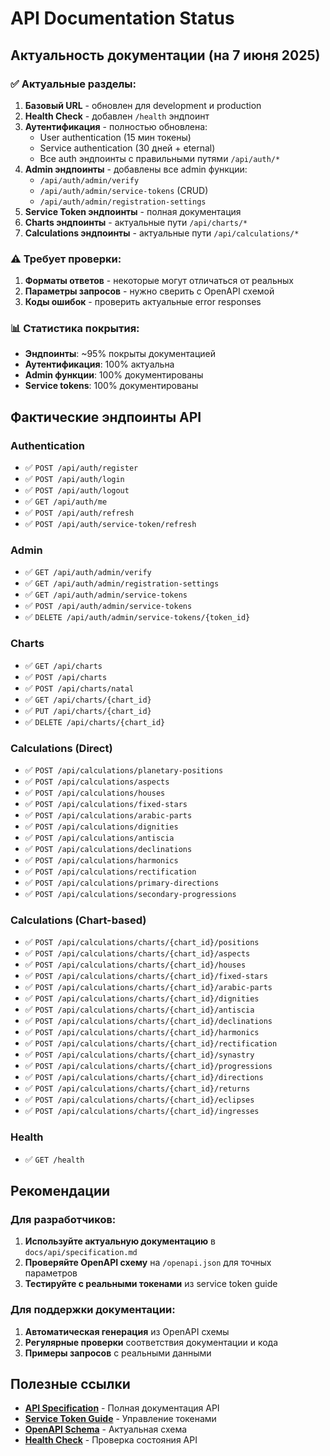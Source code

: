 # API Documentation Status

## Актуальность документации (на 7 июня 2025)

### ✅ **Актуальные разделы:**

1. **Базовый URL** - обновлен для development и production
2. **Health Check** - добавлен `/health` эндпоинт
3. **Аутентификация** - полностью обновлена:
   - User authentication (15 мин токены)
   - Service authentication (30 дней + eternal)
   - Все auth эндпоинты с правильными путями `/api/auth/*`
4. **Admin эндпоинты** - добавлены все admin функции:
   - `/api/auth/admin/verify`
   - `/api/auth/admin/service-tokens` (CRUD)
   - `/api/auth/admin/registration-settings`
5. **Service Token эндпоинты** - полная документация
6. **Charts эндпоинты** - актуальные пути `/api/charts/*`
7. **Calculations эндпоинты** - актуальные пути `/api/calculations/*`

### ⚠️ **Требует проверки:**

1. **Форматы ответов** - некоторые могут отличаться от реальных
2. **Параметры запросов** - нужно сверить с OpenAPI схемой
3. **Коды ошибок** - проверить актуальные error responses

### 📊 **Статистика покрытия:**

- **Эндпоинты**: ~95% покрыты документацией
- **Аутентификация**: 100% актуальна
- **Admin функции**: 100% документированы
- **Service tokens**: 100% документированы

## Фактические эндпоинты API

### Authentication
- ✅ `POST /api/auth/register`
- ✅ `POST /api/auth/login`
- ✅ `POST /api/auth/logout`
- ✅ `GET /api/auth/me`
- ✅ `POST /api/auth/refresh`
- ✅ `POST /api/auth/service-token/refresh`

### Admin
- ✅ `GET /api/auth/admin/verify`
- ✅ `GET /api/auth/admin/registration-settings`
- ✅ `GET /api/auth/admin/service-tokens`
- ✅ `POST /api/auth/admin/service-tokens`
- ✅ `DELETE /api/auth/admin/service-tokens/{token_id}`

### Charts
- ✅ `GET /api/charts`
- ✅ `POST /api/charts`
- ✅ `POST /api/charts/natal`
- ✅ `GET /api/charts/{chart_id}`
- ✅ `PUT /api/charts/{chart_id}`
- ✅ `DELETE /api/charts/{chart_id}`

### Calculations (Direct)
- ✅ `POST /api/calculations/planetary-positions`
- ✅ `POST /api/calculations/aspects`
- ✅ `POST /api/calculations/houses`
- ✅ `POST /api/calculations/fixed-stars`
- ✅ `POST /api/calculations/arabic-parts`
- ✅ `POST /api/calculations/dignities`
- ✅ `POST /api/calculations/antiscia`
- ✅ `POST /api/calculations/declinations`
- ✅ `POST /api/calculations/harmonics`
- ✅ `POST /api/calculations/rectification`
- ✅ `POST /api/calculations/primary-directions`
- ✅ `POST /api/calculations/secondary-progressions`

### Calculations (Chart-based)
- ✅ `POST /api/calculations/charts/{chart_id}/positions`
- ✅ `POST /api/calculations/charts/{chart_id}/aspects`
- ✅ `POST /api/calculations/charts/{chart_id}/houses`
- ✅ `POST /api/calculations/charts/{chart_id}/fixed-stars`
- ✅ `POST /api/calculations/charts/{chart_id}/arabic-parts`
- ✅ `POST /api/calculations/charts/{chart_id}/dignities`
- ✅ `POST /api/calculations/charts/{chart_id}/antiscia`
- ✅ `POST /api/calculations/charts/{chart_id}/declinations`
- ✅ `POST /api/calculations/charts/{chart_id}/harmonics`
- ✅ `POST /api/calculations/charts/{chart_id}/rectification`
- ✅ `POST /api/calculations/charts/{chart_id}/synastry`
- ✅ `POST /api/calculations/charts/{chart_id}/progressions`
- ✅ `POST /api/calculations/charts/{chart_id}/directions`
- ✅ `POST /api/calculations/charts/{chart_id}/returns`
- ✅ `POST /api/calculations/charts/{chart_id}/eclipses`
- ✅ `POST /api/calculations/charts/{chart_id}/ingresses`

### Health
- ✅ `GET /health`

## Рекомендации

### Для разработчиков:
1. **Используйте актуальную документацию** в `docs/api/specification.md`
2. **Проверяйте OpenAPI схему** на `/openapi.json` для точных параметров
3. **Тестируйте с реальными токенами** из service token guide

### Для поддержки документации:
1. **Автоматическая генерация** из OpenAPI схемы
2. **Регулярные проверки** соответствия документации и кода
3. **Примеры запросов** с реальными данными

## Полезные ссылки

- **[API Specification](specification.md)** - Полная документация API
- **[Service Token Guide](../guides/service-token-management.md)** - Управление токенами
- **[OpenAPI Schema](http://localhost:8000/openapi.json)** - Актуальная схема
- **[Health Check](http://localhost:8000/health)** - Проверка состояния API 